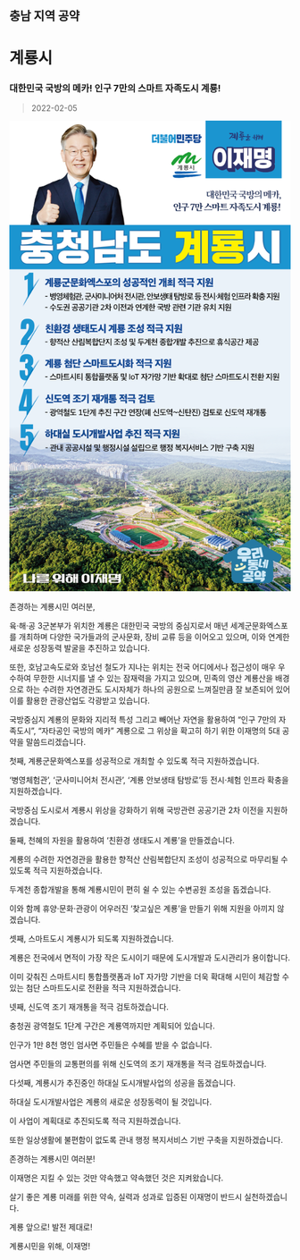 ## 충남 지역 공약

# 계룡시

### 대한민국 국방의 메카! 인구 7만의 스마트 자족도시 계룡!
> 2022-02-05

![계룡시 지역공약](./005_012_001.png)

존경하는 계룡시민 여러분,

 

육·해·공 3군본부가 위치한 계룡은 대한민국 국방의 중심지로서 매년 세계군문화엑스포를 개최하며 다양한 국가들과의 군사문화, 장비 교류 등을 이어오고 있으며, 이와 연계한 새로운 성장동력 발굴을 추진하고 있습니다.

또한, 호남고속도로와 호남선 철도가 지나는 위치는 전국 어디에서나 접근성이 매우 우수하여 무한한 시너지를 낼 수 있는 잠재력을 가지고 있으며, 민족의 영산 계룡산을 배경으로 하는 수려한 자연경관도 도시자체가 하나의 공원으로 느껴질만큼 잘 보존되어 있어 이를 활용한 관광산업도 각광받고 있습니다.

 

국방중심지 계룡의 문화와 지리적 특성 그리고 빼어난 자연을 활용하여 “인구 7만의 자족도시”, “자타공인 국방의 메카” 계룡으로 그 위상을 확고히 하기 위한 이재명의 5대 공약을 말씀드리겠습니다.

 

첫째, 계룡군문화엑스포를 성공적으로 개최할 수 있도록 적극 지원하겠습니다. 




‘병영체험관’, ‘군사미니어처 전시관’, ‘계룡 안보생태 탐방로’등 전시·체험 인프라 확충을 지원하겠습니다. 

국방중심 도시로서 계룡시 위상을 강화하기 위해 국방관련 공공기관 2차 이전을 지원하겠습니다. 

 

둘째, 천혜의 자원을 활용하여 ‘친환경 생태도시 계룡’을 만들겠습니다.

 

계룡의 수려한 자연경관을 활용한 향적산 산림복합단지 조성이 성공적으로 마무리될 수 있도록 적극 지원하겠습니다. 

두계천 종합개발을 통해 계룡시민이 편히 쉴 수 있는 수변공원 조성을 돕겠습니다. 

이와 함께 휴양·문화·관광이 어우러진 ‘찾고싶은 계룡’을 만들기 위해 지원을 아끼지 않겠습니다.

 

 

셋째, 스마트도시 계룡시가 되도록 지원하겠습니다. 

 

계룡은 전국에서 면적이 가장 작은 도시이기 때문에 도시개발과 도시관리가 용이합니다.

이미 갖춰진 스마트시티 통합플랫폼과 IoT 자가망 기반을 더욱 확대해 시민이 체감할 수 있는 첨단 스마트도시로 전환을 적극 지원하겠습니다.

 

넷째, 신도역 조기 재개통을 적극 검토하겠습니다. 

 

충청권 광역철도 1단계 구간은 계룡역까지만 계획되어 있습니다. 

인구가 1만 8천 명인 엄사면 주민들은 수혜를 받을 수 없습니다.  

엄사면 주민들의 교통편의를 위해 신도역의 조기 재개통을 적극 검토하겠습니다.  

 

다섯째, 계룡시가 추진중인 하대실 도시개발사업의 성공을 돕겠습니다. 

 

하대실 도시개발사업은 계룡의 새로운 성장동력이 될 것입니다. 

이 사업이 계획대로 추진되도록 적극 지원하겠습니다. 

또한 일상생활에 불편함이 없도록 관내 행정 복지서비스 기반 구축을 지원하겠습니다.

 

 

 

존경하는 계룡시민 여러분!

 

이재명은 지킬 수 있는 것만 약속했고 약속했던 것은 지켜왔습니다.

살기 좋은 계룡 미래를 위한 약속, 실력과 성과로 입증된 이재명이 반드시 실천하겠습니다.

 

계룡 앞으로! 발전 제대로! 

계룡시민을 위해, 이재명! 

						